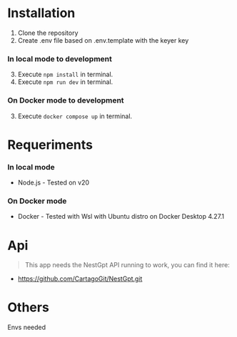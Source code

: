 # Installation

1. Clone the repository
2. Create .env file based on .env.template with the keyer key

### In local mode to development

3. Execute `npm install` in terminal.
4. Execute `npm run dev` in terminal.

### On Docker mode to development

3. Execute `docker compose up` in terminal.

# Requeriments

### In local mode

-   Node.js - Tested on v20

### On Docker mode

-   Docker - Tested with Wsl with Ubuntu distro on Docker Desktop 4.27.1

# Api

> This app needs the NestGpt API running to work, you can find it here:

- https://github.com/CartagoGit/NestGpt.git

# Others

Envs needed